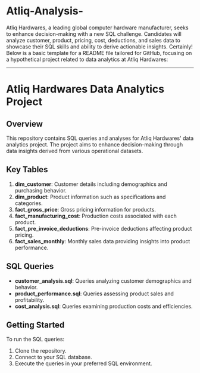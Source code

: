 # Atliq-Analysis-
Atliq Hardwares, a leading global computer hardware manufacturer, seeks to enhance decision-making with a new SQL challenge. Candidates will analyze customer, product, pricing, cost, deductions, and sales data to showcase their SQL skills and ability to derive actionable insights.
Certainly! Below is a basic template for a README file tailored for GitHub, focusing on a hypothetical project related to data analytics at Atliq Hardwares:

---

# Atliq Hardwares Data Analytics Project

## Overview
This repository contains SQL queries and analyses for Atliq Hardwares' data analytics project. The project aims to enhance decision-making through data insights derived from various operational datasets.

## Key Tables
1. **dim_customer**: Customer details including demographics and purchasing behavior.
2. **dim_product**: Product information such as specifications and categories.
3. **fact_gross_price**: Gross pricing information for products.
4. **fact_manufacturing_cost**: Production costs associated with each product.
5. **fact_pre_invoice_deductions**: Pre-invoice deductions affecting product pricing.
6. **fact_sales_monthly**: Monthly sales data providing insights into product performance.

## SQL Queries
- **customer_analysis.sql**: Queries analyzing customer demographics and behavior.
- **product_performance.sql**: Queries assessing product sales and profitability.
- **cost_analysis.sql**: Queries examining production costs and efficiencies.

## Getting Started
To run the SQL queries:
1. Clone the repository.
2. Connect to your SQL database.
3. Execute the queries in your preferred SQL environment.
